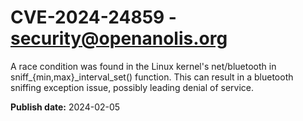 # CVE-2024-24859 - security@openanolis.org

A race condition was found in the Linux kernel's net/bluetooth in sniff_{min,max}_interval_set() function. This can result in a bluetooth sniffing exception issue, possibly leading denial of service.









**Publish date:** 2024-02-05
